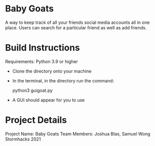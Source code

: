 # Baby Goats
A way to keep track of all your friends social media accounts all in one place. Users can search for a particular friend as well as add friends.

# Build Instructions
Requirements: Python 3.9 or higher

- Clone the directory onto your machine
- In the terminal, in the directory run the command:

    python3 guigoat.py
 
- A GUI should appear for you to use

# Project Details
Project Name: Baby Goats
Team Members: Joshua Blas, Samuel Wong
Stormhacks 2021
